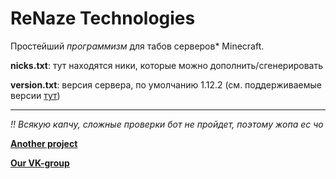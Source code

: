 # ReNaze Technologies
Простейший *программизм* для табов серверов* Minecraft.

**nicks.txt**: тут находятся ники, которые можно дополнить/сгенерировать

**version.txt**: версия сервера, по умолчанию 1.12.2 (см. поддерживаемые версии [тут](https://github.com/PrismarineJS/mineflayer))

---

*!! Всякую капчу, сложные проверки бот не пройдет, поэтому жопа ес чо*

[**Another project**](https://github.com/FluffyTale/minecorpfarmer)

[**Our VK-group**](https://vk.com/renaze)
